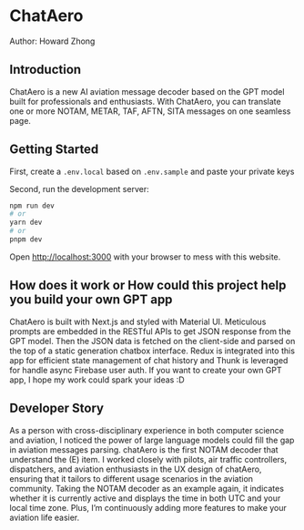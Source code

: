 # ChatAero

Author: Howard Zhong

## Introduction

ChatAero is a new AI aviation message decoder based on the GPT model built for professionals and enthusiasts. With ChatAero, you can translate one or more NOTAM, METAR, TAF, AFTN, SITA messages on one seamless page.

## Getting Started

First, create a `.env.local` based on `.env.sample` and paste your private keys

Second, run the development server:

```bash
npm run dev
# or
yarn dev
# or
pnpm dev
```

Open [http://localhost:3000](http://localhost:3000) with your browser to mess with this website.

## How does it work or How could this project help you build your own GPT app

ChatAero is built with Next.js and styled with Material UI. Meticulous prompts are embedded in the RESTful APIs to get JSON response from the GPT model. Then the JSON data is fetched on the client-side and parsed on the top of a static generation chatbox interface. Redux is integrated into this app for efficient state management of chat history and Thunk is leveraged for handle async Firebase user auth. If you want to create your own GPT app, I hope my work could spark your ideas :D

## Developer Story

As a person with cross-disciplinary experience in both computer science and aviation, I noticed the power of large language models could fill the gap in aviation messages parsing. chatAero is the first NOTAM decoder that understand the (E) item. I worked closely with pilots, air traffic controllers, dispatchers, and aviation enthusiasts in the UX design of chatAero, ensuring that it tailors to different usage scenarios in the aviation community. Taking the NOTAM decoder as an example again, it indicates whether it is currently active and displays the time in both UTC and your local time zone. Plus, I’m continuously adding more features to make your aviation life easier.